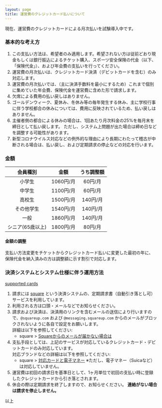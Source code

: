 ```yaml
---
layout: page
title: 運営費のクレジットカード払いについて
---
```


現在、運営費のクレジットカードによる月次払いを試験導入中です。

### 基本的な考え方

1. この支払い方法は、希望者のみ適用します。希望されない方は従前どおり現金もしくは銀行振込によるチケット購入、スポーツ安全保険の代金（以下、「保険代金」）、および年会費の支払いを行ってください。
1. 運営費の月次払いは、クレジットカード決済（デビットカードを含む）のみ対応します。
1. 運営費の月次払いでは、（主に決済手数料を最小にするため）これまで個別に集めていた年会費、保険代金を運営費に含めた形で請求します。
1. 欠席による費用の払い戻しはありません。
1. ゴールデンウィーク、夏休み、冬休み等の毎年発生する休み、主に学校行事に伴う学校都合の休みについては、費用に反映されているため、払い戻しはありません。
1. 主催者側の都合による休みの場合は、1回あたり月次料金の25%を毎月末を締日として払い戻します。
   ただし、システム上問題が出た場合は締め日などを調整する可能性があります。
1. 新型コロナウイルス対応などの例外的な理由により長期にわたって稽古が中断される場合は、払い戻し、および定期請求の停止などの対応を行います。

### 金額

|会員種別|金額|うち調整額|
|:---:|:---:|:---:|
|小学生|1060円/月|60円/月|
|中学生|1100円/月|60円/月|
|高校生|1500円/月|140円/月|
|その他学生|1540円/月|140円/月|
|一般|1860円/月|140円/月|
|シニア(65歳以上)|1800円/月|80円/月|

#### 金額の調整

支払い方法変更をチケットからクレジットカード払いに変更した最初の年に、
保険代金を納入済みの方は調整額に示す割引で対応します。

### 決済システムとシステム仕様に伴う運用方法

[supported cards](/assets/img/FA_eMoney___Credit_card_logo-03.png)

1. 請求には [square](https://squareup.com/) という決済システムの、定期請求書（自動引き落とし可）サービスを利用しています。
1. 利用される方は口頭・メールなどでお知らせください。
1. 請求および決済は、決済用のリンクを含むメールの送信により行いますので、`@squareup.com` および `@messaging.squareup.com` からのメールがブロックされないように各自で設定をお願いします。<br />
    詳細は以下を参照してください:
    * square > [Squareからのメールが届かない場合は](https://squareup.com/help/jp/ja/article/5951)
1. 支払手段としては、上記のサービスが対応しているクレジットカード・デビットカードのみ対応しています。<br />
    対応ブランドなどの詳細は以下を参照してください:
    * square > [対応カードと電子マネー](https://squareup.com/help/jp/ja/article/5085)
        ※ただし、電子マネー（Suicaなど）は対応していません。
1. 運営費は初回の請求日を基準日として、1ヶ月単位で初回の支払い時に登録したクレジットカードから引き落とされます。
1. 休会の際は定期請求を終了しますので、お知らせください。
   **連絡がない場合は請求を停止しません。**

以上
